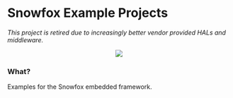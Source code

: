 Snowfox Example Projects
========================
*This project is retired due to increasingly better vendor provided HALs and middleware.*

<p align="center"> 
<img src=".ci/logo/snowfox-os-logo-v2.jpg">
</p>

### What?
Examples for the Snowfox embedded framework.

